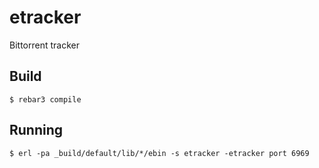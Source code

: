 # etracker

Bittorrent tracker

## Build

    $ rebar3 compile

## Running

    $ erl -pa _build/default/lib/*/ebin -s etracker -etracker port 6969
